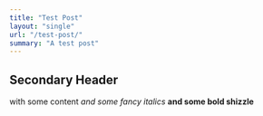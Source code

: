 ```yaml
---
title: "Test Post"
layout: "single"
url: "/test-post/"
summary: "A test post"
---
```


## Secondary Header

with some content
_and some fancy italics_
**and some bold shizzle**
